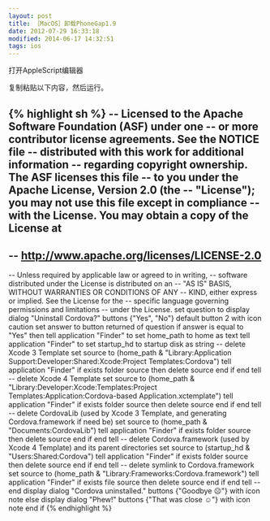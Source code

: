 ```yaml
---
layout: post
title: ［MacOS］卸载PhoneGap1.9
date: 2012-07-29 16:33:18
modified: 2014-06-17 14:32:51
tags: ios
---
```


打开AppleScript编辑器

复制粘贴以下内容，然后运行。

{% highlight sh %}
-- Licensed to the Apache Software Foundation (ASF) under one
-- or more contributor license agreements.  See the NOTICE file
-- distributed with this work for additional information
-- regarding copyright ownership.  The ASF licenses this file
-- to you under the Apache License, Version 2.0 (the
-- "License"); you may not use this file except in compliance
-- with the License.  You may obtain a copy of the License at
--
--   http://www.apache.org/licenses/LICENSE-2.0
--
-- Unless required by applicable law or agreed to in writing,
-- software distributed under the License is distributed on an
-- "AS IS" BASIS, WITHOUT WARRANTIES OR CONDITIONS OF ANY
-- KIND, either express or implied.  See the License for the
-- specific language governing permissions and limitations
-- under the License.
set question to display dialog "Uninstall Cordova?" buttons {"Yes", "No"} default button 2 with icon caution
set answer to button returned of question
if answer is equal to "Yes" then
tell application "Finder" to set home_path to home as text
tell application "Finder" to set startup_hd to startup disk as string
-- delete Xcode 3 Template
set source to (home_path &amp; "Library:Application Support:Developer:Shared:Xcode:Project Templates:Cordova")
tell application "Finder"
if exists folder source then
delete source
end if
end tell
-- delete Xcode 4 Template
set source to (home_path &amp; "Library:Developer:Xcode:Templates:Project Templates:Application:Cordova-based Application.xctemplate")
tell application "Finder"
if exists folder source then
delete source
end if
end tell
-- delete CordovaLib (used by Xcode 3 Template, and generating Cordova.framework if need be)
set source to (home_path &amp; "Documents:CordovaLib")
tell application "Finder"
if exists folder source then
delete source
end if
end tell
-- delete Cordova.framework (used by Xcode 4 Template) and its parent directories
set source to (startup_hd &amp; "Users:Shared:Cordova")
tell application "Finder"
if exists folder source then
delete source
end if
end tell
-- delete symlink to Cordova.framework
set source to (home_path &amp; "Library:Frameworks:Cordova.framework")
tell application "Finder"
if exists file source then
delete source
end if
end tell
-- end
display dialog "Cordova uninstalled." buttons {"Goodbye ☹"} with icon note
else
display dialog "Phew!" buttons {"That was close ☺"} with icon note
end if
{% endhighlight %}
